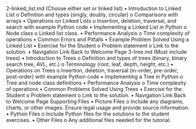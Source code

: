 2-linked_list.md (Choose either set or linked list)
•	Introduction to Linked List
o	Definition and types (singly, doubly, circular)
o	Comparisons with arrays
•	Operations on Linked Lists
o	Insertion, deletion, traversal, and search with example Python code
•	Implementing a Linked List in Python
o	Node class
o	Linked list class.
•	Performance Analysis
o	Time complexity of operations
•	Common Errors and Pitfalls
•	Example Problem Solved Using a Linked List
•	Exercise for the Student
o	Problem statement
o	Link to the solution.
•	Navigation Link Back to Welcome Page
3-tree.md (Must include trees)
•	Introduction to Trees
o	Definition and types of trees (binary, binary search tree, AVL, etc.)
o	Terminology (root, leaf, depth, height, etc.)
•	Operations on Trees
o	Insertion, deletion, traversal (in-order, pre-order, post-order) with example Python code
•	Implementing a Tree in Python
o	Tree and node class definitions
•	Performance Analysis
o	Time complexity of operations
•	Common Problems Solved Using Trees
•	Exercise for the Student
o	Problem statement
o	Link to the solution.
•	Navigation Link Back to Welcome Page
Supporting Files
•	Picture Files
o	Include any diagrams, charts, or other images. Ensure legal usage and provide source information.
•	Python Files
o	Include Python files for the solutions to the student exercises.
•	Other Files
o	Any additional files needed for the tutorial.
